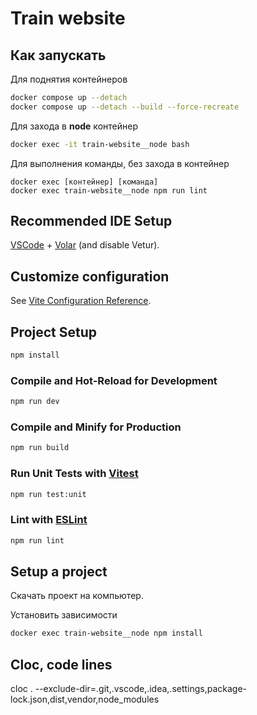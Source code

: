 # Train website

## Как запускать

Для поднятия контейнеров

```bash
docker compose up --detach
docker compose up --detach --build --force-recreate
```

Для захода в **node** контейнер

```bash
docker exec -it train-website__node bash
```

Для выполнения команды, без захода в контейнер

```
docker exec [контейнер] [команда]
docker exec train-website__node npm run lint
```

## Recommended IDE Setup

[VSCode](https://code.visualstudio.com/) + [Volar](https://marketplace.visualstudio.com/items?itemName=Vue.volar) (and disable Vetur).

## Customize configuration

See [Vite Configuration Reference](https://vite.dev/config/).

## Project Setup

```sh
npm install
```

### Compile and Hot-Reload for Development

```sh
npm run dev
```

### Compile and Minify for Production

```sh
npm run build
```

### Run Unit Tests with [Vitest](https://vitest.dev/)

```sh
npm run test:unit
```

### Lint with [ESLint](https://eslint.org/)

```sh
npm run lint
```

## Setup a project

Скачать проект на компьютер.

Установить зависимости

```bash
docker exec train-website__node npm install
```

## Cloc, code lines

cloc . --exclude-dir=.git,.vscode,.idea,.settings,package-lock.json,dist,vendor,node_modules

